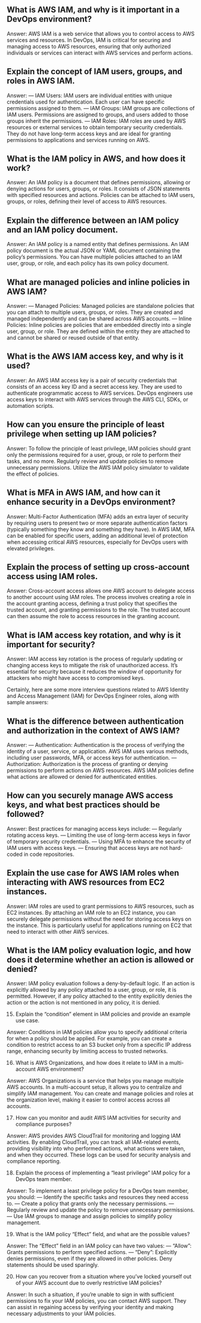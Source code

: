 ## What is AWS IAM, and why is it important in a DevOps environment?

Answer: AWS IAM is a web service that allows you to control access to AWS services and resources. In DevOps, IAM is critical for securing and managing access to AWS resources, ensuring that only authorized individuals or services can interact with AWS services and perform actions.

## Explain the concept of IAM users, groups, and roles in AWS IAM.

Answer:
— IAM Users: IAM users are individual entities with unique credentials used for authentication. Each user can have specific permissions assigned to them.
— IAM Groups: IAM groups are collections of IAM users. Permissions are assigned to groups, and users added to those groups inherit the permissions.
— IAM Roles: IAM roles are used by AWS resources or external services to obtain temporary security credentials. They do not have long-term access keys and are ideal for granting permissions to applications and services running on AWS.

## What is the IAM policy in AWS, and how does it work?

Answer: An IAM policy is a document that defines permissions, allowing or denying actions for users, groups, or roles. It consists of JSON statements with specified resources and actions. Policies can be attached to IAM users, groups, or roles, defining their level of access to AWS resources.

## Explain the difference between an IAM policy and an IAM policy document.

Answer: An IAM policy is a named entity that defines permissions. An IAM policy document is the actual JSON or YAML document containing the policy’s permissions. You can have multiple policies attached to an IAM user, group, or role, and each policy has its own policy document.

## What are managed policies and inline policies in AWS IAM?

Answer:
— Managed Policies: Managed policies are standalone policies that you can attach to multiple users, groups, or roles. They are created and managed independently and can be shared across AWS accounts.
— Inline Policies: Inline policies are policies that are embedded directly into a single user, group, or role. They are defined within the entity they are attached to and cannot be shared or reused outside of that entity.

## What is the AWS IAM access key, and why is it used?

Answer: An AWS IAM access key is a pair of security credentials that consists of an access key ID and a secret access key. They are used to authenticate programmatic access to AWS services. DevOps engineers use access keys to interact with AWS services through the AWS CLI, SDKs, or automation scripts.

## How can you ensure the principle of least privilege when setting up IAM policies?

Answer: To follow the principle of least privilege, IAM policies should grant only the permissions required for a user, group, or role to perform their tasks, and no more. Regularly review and update policies to remove unnecessary permissions. Utilize the AWS IAM policy simulator to validate the effect of policies.

## What is MFA in AWS IAM, and how can it enhance security in a DevOps environment?

Answer: Multi-Factor Authentication (MFA) adds an extra layer of security by requiring users to present two or more separate authentication factors (typically something they know and something they have). In AWS IAM, MFA can be enabled for specific users, adding an additional level of protection when accessing critical AWS resources, especially for DevOps users with elevated privileges.

## Explain the process of setting up cross-account access using IAM roles.

Answer: Cross-account access allows one AWS account to delegate access to another account using IAM roles. The process involves creating a role in the account granting access, defining a trust policy that specifies the trusted account, and granting permissions to the role. The trusted account can then assume the role to access resources in the granting account.

## What is IAM access key rotation, and why is it important for security?

Answer: IAM access key rotation is the process of regularly updating or changing access keys to mitigate the risk of unauthorized access. It’s essential for security because it reduces the window of opportunity for attackers who might have access to compromised keys.

Certainly, here are some more interview questions related to AWS Identity and Access Management (IAM) for DevOps Engineer roles, along with sample answers:

## What is the difference between authentication and authorization in the context of AWS IAM?

Answer:
— Authentication: Authentication is the process of verifying the identity of a user, service, or application. AWS IAM uses various methods, including user passwords, MFA, or access keys for authentication.
— Authorization: Authorization is the process of granting or denying permissions to perform actions on AWS resources. AWS IAM policies define what actions are allowed or denied for authenticated entities.

## How can you securely manage AWS access keys, and what best practices should be followed?

Answer: Best practices for managing access keys include:
— Regularly rotating access keys.
— Limiting the use of long-term access keys in favor of temporary security credentials.
— Using MFA to enhance the security of IAM users with access keys.
— Ensuring that access keys are not hard-coded in code repositories.

## Explain the use case for AWS IAM roles when interacting with AWS resources from EC2 instances.

Answer: IAM roles are used to grant permissions to AWS resources, such as EC2 instances. By attaching an IAM role to an EC2 instance, you can securely delegate permissions without the need for storing access keys on the instance. This is particularly useful for applications running on EC2 that need to interact with other AWS services.

## What is the IAM policy evaluation logic, and how does it determine whether an action is allowed or denied?

Answer: IAM policy evaluation follows a deny-by-default logic. If an action is explicitly allowed by any policy attached to a user, group, or role, it is permitted. However, if any policy attached to the entity explicitly denies the action or the action is not mentioned in any policy, it is denied.

15. Explain the “condition” element in IAM policies and provide an example use case.

Answer: Conditions in IAM policies allow you to specify additional criteria for when a policy should be applied. For example, you can create a condition to restrict access to an S3 bucket only from a specific IP address range, enhancing security by limiting access to trusted networks.

16. What is AWS Organizations, and how does it relate to IAM in a multi-account AWS environment?

Answer: AWS Organizations is a service that helps you manage multiple AWS accounts. In a multi-account setup, it allows you to centralize and simplify IAM management. You can create and manage policies and roles at the organization level, making it easier to control access across all accounts.

17. How can you monitor and audit AWS IAM activities for security and compliance purposes?

Answer: AWS provides AWS CloudTrail for monitoring and logging IAM activities. By enabling CloudTrail, you can track all IAM-related events, providing visibility into who performed actions, what actions were taken, and when they occurred. These logs can be used for security analysis and compliance reporting.

18. Explain the process of implementing a “least privilege” IAM policy for a DevOps team member.

Answer: To implement a least privilege policy for a DevOps team member, you should:
— Identify the specific tasks and resources they need access to.
— Create a policy that grants only the necessary permissions.
— Regularly review and update the policy to remove unnecessary permissions.
— Use IAM groups to manage and assign policies to simplify policy management.

19. What is the IAM policy “Effect” field, and what are the possible values?

Answer: The “Effect” field in an IAM policy can have two values:
— “Allow”: Grants permissions to perform specified actions.
— “Deny”: Explicitly denies permissions, even if they are allowed in other policies. Deny statements should be used sparingly.

20. How can you recover from a situation where you’ve locked yourself out of your AWS account due to overly restrictive IAM policies?

Answer: In such a situation, if you’re unable to sign in with sufficient permissions to fix your IAM policies, you can contact AWS support. They can assist in regaining access by verifying your identity and making necessary adjustments to your IAM policies.
